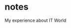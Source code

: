 # notes
My experience about IT World


<!--stackedit_data:
eyJoaXN0b3J5IjpbMTIzODA1OTkwMCwxMjM4MDU5OTAwXX0=
-->
